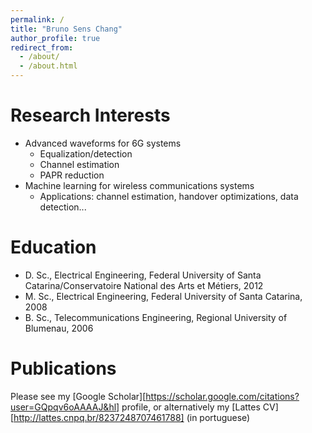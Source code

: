 ```yaml
---
permalink: /
title: "Bruno Sens Chang"
author_profile: true
redirect_from: 
  - /about/
  - /about.html
---
```


Research Interests
======
- Advanced waveforms for 6G systems
  - Equalization/detection
  - Channel estimation
  - PAPR reduction
- Machine learning for wireless communications systems
  - Applications: channel estimation, handover optimizations, data detection...

Education
======
- D. Sc., Electrical Engineering, Federal University of Santa Catarina/Conservatoire National des Arts et Métiers, 2012
- M. Sc., Electrical Engineering, Federal University of Santa Catarina, 2008
- B. Sc., Telecommunications Engineering, Regional University of Blumenau, 2006

Publications
======
Please see my [Google Scholar][https://scholar.google.com/citations?user=GQpqv6oAAAAJ&hl] profile, or alternatively my [Lattes CV][http://lattes.cnpq.br/8237248707461788] (in portuguese)
